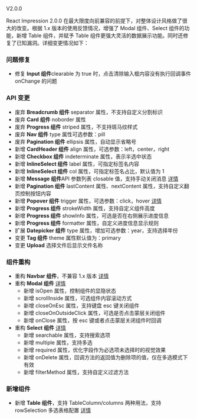 V2.0.0

React Impression 2.0.0 在最大限度向前兼容的前提下，对整体设计风格做了很大的改变。根据 1.x 版本的使用反馈情况，增强了 Modal 组件、Select 组件的功能，新增 Table 组件，并赋予 Table 组件更强大灵活的数据展示功能。同时还修复了已知漏洞。详细变更情况如下：

### 问题修复

* 修复 **Input 组件**clearable 为 true 时，点击清除输入框内容没有执行回调事件 onChange 的问题

### API 变更

* 废弃 **Breadcrumb 组件** separator 属性，不支持自定义分割标识
* 废弃 **Card 组件** noborder 属性
* 废弃 **Progress 组件** striped 属性，不支持斑马纹样式
* 废弃 **Nav 组件** type 属性可选参数：pill
* 废弃 **Pagination 组件** ellipsis 属性，自动显示省略号
* 新增 **CardHeader 组件** align 属性，可选参数：left，center，right
* 新增 **Checkbox 组件** indeterminate 属性，表示半选中状态
* 新增 **InlineSelect 组件** label 属性，可指定标签名内容
* 新增 **InlineSelect 组件** col 属性，可指定标签名占比，默认值为 1
* 新增 **Message 组件**API 参数列表 closable 值，支持手动关闭消息 [详情](https://newdadafe.github.io/react-impression/#message)
* 新增 **Pagination 组件** lastContent 属性、nextContent 属性，支持自定义翻页控制按钮内容
* 新增 **Popover 组件** trigger 属性，可选参数：click，hover [详情](https://newdadafe.github.io/react-impression/#popover)
* 新增 **Progress 组件** strokeWidth 属性，支持自定义组件高度
* 新增 **Progress 组件** showInfo 属性，可选是否在右侧展示进度信息
* 新增 **Progress 组件** formatter 属性，自定义进度信息显示规则
* 扩展 **Datepicker 组件** type 属性，增加可选参数：year，支持选择年份
* 变更 **Tag 组件** theme 属性默认值为：primary
* 变更 **Upload** 选择文件后显示文件名称

### 组件重构

* 重构 **Navbar 组件**，不兼容 1.x 版本 [详情](https://newdadafe.github.io/react-impression/#navbar)
* 重构 **Modal 组件** [详情](https://newdadafe.github.io/react-impression/#modal)
  * 新增 isOpen 属性，控制组件的显隐状态
  * 新增 scrollInside 属性，可选组件内容滚动方式
  * 新增 closeOnEsc 属性，支持键盘 esc 键关闭组件
  * 新增 closeOnOutsideClick 属性，可选是否点击蒙层关闭组件
  * 新增 onClose 属性，按 esc 键或者点击蒙层关闭组件时回调
* 重构 **Select 组件** [详情](https://newdadafe.github.io/react-impression/#select)
  * 新增 searchable 属性，支持搜索选项
  * 新增 multiple 属性，支持多选
  * 新增 required 属性，优化字段作为必选项未选择时的视觉效果
  * 新增 onDelete 属性，回调方法的返回值为删除项的值，仅在多选模式下有效
  * 新增 filterMethod 属性，支持自定义过滤方法

### 新增组件

* 新增 **Table 组件**，支持 TableColumn/columns 两种用法，支持 rowSelection 多选表格配置 [详情](https://newdadafe.github.io/react-impression/#table)
